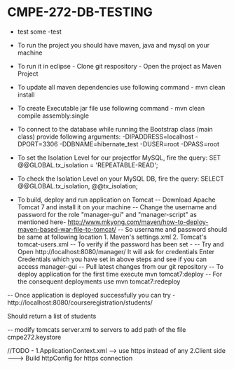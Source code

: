 # CMPE-272-DB-TESTING
 - test some
-test
- To run the project you should have maven, java and mysql on your machine
- To run it in eclipse
        - Clone git respository
        - Open the project as Maven Project
- To update all maven dependencies use following command
        -  mvn clean install
- To create Executable jar file use following command
        -  mvn clean compile assembly:single
- To connect to the database while running the Bootstrap class (main class) provide following arguments:
  -DIPADDRESS=localhost
  -DPORT=3306
  -DDBNAME=hibernate_test
  -DUSER=root
  -DPASS=root

- To set the Isolation Level for our projectfor MySQL, fire the query:
   SET @@GLOBAL.tx_isolation = 'REPEATABLE-READ';

- To check the Isolation Level on your MySQL DB, fire the query:
   SELECT @@GLOBAL.tx_isolation, @@tx_isolation;


- To build, deploy and run application on Tomcat
-- Download Apache Tomcat 7 and install it on your machine
-- Change the username and password for the role "manager-gui" and "manager-script" as mentioned here- http://www.mkyong.com/maven/how-to-deploy-maven-based-war-file-to-tomcat/
-- So username and password should be same at following location
        1. Maven's settings.xml
        2. Tomcat's tomcat-users.xml
-- To verify if the password has been set -
-- Try and Open http://localhost:8080/manager/
   It will ask for credentials
   Enter Credentials which you have set in above steps and see if you can access manager-gui
-- Pull latest changes from our git repository
-- To deploy application for the first time execute
    mvn tomcat7:deploy
-- For the consequent deployments use
    mvn tomcat7:redeploy

-- Once application is deployed successfully you can try -
   http://localhost:8080/courseregistration/students/

   Should return a list of students

-- modify tomcats server.xml to servers to add path of the file cmpe272.keystore

//TODO -
1.ApplicationContext.xml --> use https instead of any
2.Client side ---> Build httpConfig for https connection





